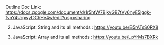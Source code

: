 Outline Doc Link: https://docs.google.com/document/d/1r5htW7BjkvGB7tVy6nyE5lggk-fvnY4UrpwyDChHe4w/edit?usp=sharing

2. JavaScript: String and its all methods : https://youtu.be/B5rATsS0RX8

3. JavaScript: Array and its all methods : https://youtu.be/LpYrMs7BXRk
